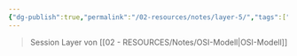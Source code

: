 ```yaml
---
{"dg-publish":true,"permalink":"/02-resources/notes/layer-5/","tags":["netzwerk"],"noteIcon":"","updated":"2025-07-12T13:31:41.304+02:00"}
---
```


>Session Layer von [[02 - RESOURCES/Notes/OSI-Modell\|OSI-Modell]]